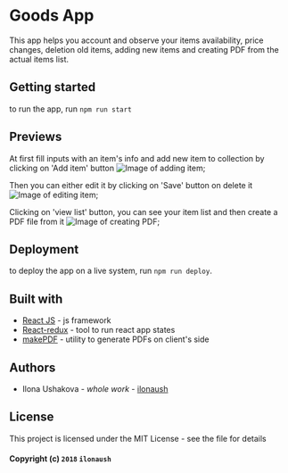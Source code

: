 # Goods App

This app helps you account and observe your items availability, price changes, deletion old items, adding new items and
creating PDF from the actual items list.

## Getting started

to run the app, run ```npm run start```

## Previews

At first fill inputs with an item's info and add new item to collection by clicking on 'Add item' button
![Image of adding item](https://github.com/ilonaush/goods-app/blob/feature/task-04/md/screenshots/add_item.png);

Then you can either edit it by clicking on 'Save' button on delete it
![Image of editing item](https://github.com/ilonaush/goods-app/blob/feature/task-04/md/screenshots/edit_item.png);

Clicking on 'view list' button, you can see your item list and then create a PDF file from it
![Image of creating PDF](https://github.com/ilonaush/goods-app/blob/feature/task-04/md/screenshots/make_PDF.png);

## Deployment

to deploy the app on a live system, run ```npm run deploy```.

## Built with

* [React JS](https://www.npmjs.com/package/react) - js framework
* [React-redux](https://www.npmjs.com/package/react-redux) - tool to run react app states
* [makePDF](https://www.npmjs.com/package/pdfmake) - utility to generate PDFs on client's side

## Authors

* Ilona Ushakova - *whole work* - [ilonaush](https://github.com/ilonaush)

## License

This project is licensed under the MIT License - see the file for details

#### Copyright (c) ```2018``` ```ilonaush```


